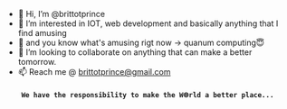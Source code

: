 - 👋 Hi, I’m @brittotprince
- 👀 I’m interested in IOT, web development and basically anything that I find amusing
- 🌱 and you know what's amusing rigt now -> quanum computing😇
- 💞️ I’m looking to collaborate on anything that can make a better tomorrow.
- 📫 Reach me @ brittotprince@gmail.com

#### <p align="center">`We have the responsibility to make the W🌐rld a better place...`</p>


<!---
brittotprince/brittotprince is a ✨ special ✨ repository because its `README.md` (this file) appears on your GitHub profile.
You can click the Preview link to take a look at your changes.
--->
